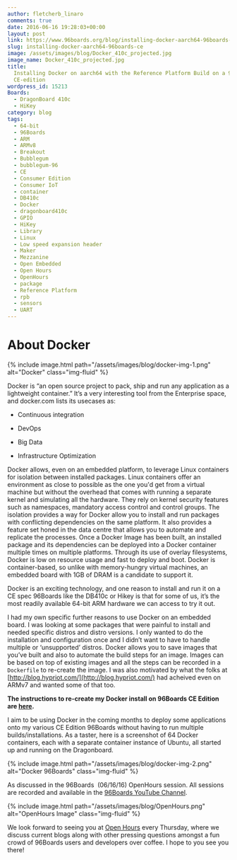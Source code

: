 ```yaml
---
author: fletcherb_linaro
comments: true
date: 2016-06-16 19:28:03+00:00
layout: post
link: https://www.96boards.org/blog/installing-docker-aarch64-96boards-ce/
slug: installing-docker-aarch64-96boards-ce
image: /assets/images/blog/Docker_410c_projected.jpg
image_name: Docker_410c_projected.jpg
title:
  Installing Docker on aarch64 with the Reference Platform Build on a 96Boards
  CE-edition
wordpress_id: 15213
Boards:
  - DragonBoard 410c
  - HiKey
category: blog
tags:
  - 64-bit
  - 96Boards
  - ARM
  - ARMv8
  - Breakout
  - Bubblegum
  - bubblegum-96
  - CE
  - Consumer Edition
  - Consumer IoT
  - container
  - DB410c
  - Docker
  - dragonboard410c
  - GPIO
  - HiKey
  - Library
  - Linux
  - Low speed expansion header
  - Maker
  - Mezzanine
  - Open Embedded
  - Open Hours
  - OpenHours
  - package
  - Reference Platform
  - rpb
  - sensors
  - UART
---
```


# About Docker

{% include image.html path="/assets/images/blog/docker-img-1.png" alt="Docker" class="img-fluid" %}

Docker is “an open source project to pack, ship and run any application as a lightweight container.” It’s a very interesting tool from the Enterprise space, and docker.com lists its usecases as:

- Continuous integration

- DevOps

- Big Data

- Infrastructure Optimization

Docker allows, even on an embedded platform, to leverage Linux containers for isolation between installed packages. Linux containers offer an environment as close to possible as the one you'd get from a virtual machine but without the overhead that comes with running a separate kernel and simulating all the hardware. They rely on kernel security features such as namespaces, mandatory access control and control groups. The isolation provides a way for Docker allow you to install and run packages with conflicting dependencies on the same platform. It also provides a feature set honed in the data centre that allows you to automate and replicate the processes. Once a Docker Image has been built, an installed package and its dependencies can be deployed into a Docker container multiple times on multiple platforms. Through its use of overlay filesystems, Docker is low on resource usage and fast to deploy and boot. Docker is container-based, so unlike with memory-hungry virtual machines, an embedded board with 1GB of DRAM is a candidate to support it.

Docker is an exciting technology, and one reason to install and run it on a CE spec 96Boards like the DB410c or Hikey is that for some of us, it’s the most readily available 64-bit ARM hardware we can access to try it out.

I had my own specific further reasons to use Docker on an embedded board. I was looking at some packages that were painful to install and needed specific distros and distro versions. I only wanted to do the installation and configuration once and I didn’t want to have to handle multiple or ‘unsupported’ distros. Docker allows you to save images that you’ve built and also to automate the build steps for an image. Images can be based on top of existing images and all the steps can be recorded in a `Dockerfile` to re-create the image. I was also motivated by what the folks at [http://blog.hypriot.com/](http://blog.hypriot.com/) had acheived even on ARMv7 and wanted some of that too.

**The instructions to re-create my Docker install on 96Boards CE Edition are [here](https://www.96boards.org/documentation/consumer/guides/docker_ce.md.html).**

I aim to be using Docker in the coming months to deploy some applications onto my various CE Edition 96Boards without having to run multiple builds/installations. As a taster, here is a screenshot of 64 Docker containers, each with a separate container instance of Ubuntu, all started up and running on the Dragonboard.

{% include image.html path="/assets/images/blog/docker-img-2.png" alt="Docker 96Boards" class="img-fluid" %}

As discussed in the 96Boards  (06/16/16) OpenHours session. All sessions are recorded and available in the [96Boards YouTube Channel](https://www.youtube.com/playlist?list=PL-NF6S9MM_W1QBjUc2B5Pg502bz7qslxk).

{% include image.html path="/assets/images/blog/OpenHours.png" alt="OpenHours Image" class="img-fluid" %}

We look forward to seeing you at [Open Hours](/) every Thursday, where we discuss current blogs along with other pressing questions amongst a fun crowd of 96Boards users and developers over coffee. I hope to you see you there!
